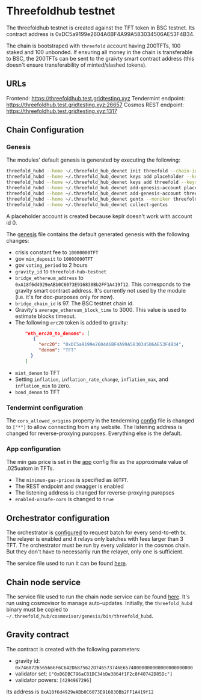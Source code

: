 # Threefoldhub testnet

The threefoldhub testnet is created against the TFT token in BSC testnet. Its contract address is 0xDC5a9199e2604A6BF4A99A583034506AE53F4B34.

The chain is bootstraped with `threefold` account having 200TFTs, 100 staked and 100 unbonded. If ensuring all money in the chain is transferable to BSC, the 200TFTs can be sent to the graivty smart contract address (this doesn't ensure transferability of minted/slashed tokens).

## URLs

Frontend: https://threefoldhub.test.gridtesting.xyz
Tendermint endpoint: https://threefoldhub.test.gridtesting.xyz:26657
Cosmos REST endpoint: https://threefoldhub.test.gridtesting.xyz:1317

## Chain Configuration

### Genesis

The modules' default genesis is generated by executing the following:
```sh
threefold_hubd --home ~/.threefold_hub_devnet init threefold --chain-id threefold-hub-testnet
threefold_hubd --home ~/.threefold_hub_devnet keys add placeholder --keyring-backend test --recover 
threefold_hubd --home ~/.threefold_hub_devnet keys add threefold --keyring-backend test --recover
threefold_hubd --home ~/.threefold_hub_devnet add-genesis-account placeholder 0TFT --keyring-backend test
threefold_hubd --home ~/.threefold_hub_devnet add-genesis-account threefold 2000000000TFT --keyring-backend test
threefold_hubd --home ~/.threefold_hub_devnet gentx --moniker threefold threefold 1000000000TFT 0xD6DBC796aC81DC34bDe3864f1F2c8f40742D85Dc tf12m75luwtqthas2kkc53p4kwsakatptfgn6sunz --chain-id=threefold-hub-testnet --keyring-backend=test
threefold_hubd --home ~/.threefold_hub_devnet collect-gentxs
```

A placeholder account is created because keplr doesn't work with account id 0.

The [genesis](./config/genesis.json) file contains the default generated genesis with the following changes:
- crisis constant fee to `10000000TFT`
- gov `min_deposit` to `10000000TFT`
- gov `voting_period` to 2 hours
- `gravity_id` to `threefold-hub-testnet`
- `bridge_ethereum_address` to `0xA18f6d4929eABb0C6073E916830Bb2FF1A419f12`. This corresponds to the gravity smart contract address. It's currently not used by the module (i.e. it's for doc-purposes only for now).
- `bridge_chain_id` is 97. The BSC testnet chain id.
- Gravity's `average_ethereum_block_time` to 3000. This value is used to estimate blocks timeout.
- The following `erc20` token is added to gravity:
```json
       "eth_erc20_to_denoms": [
          {
            "erc20": "0xDC5a9199e2604A6BF4A99A583034506AE53F4B34",
            "denom": "TFT"
         }
       ]
```
- `mint_denom` to TFT
- Setting `inflation`, `inflation_rate_change`, `inflation_max`, and `inflation_min` to zero.
- `bond_denom` to TFT

### Tendermint configuration

The `cors_allowed_origins` property in the tenderming [config](./config/config.toml) file is changed to `["*"]` to allow connecting from any website. The listening address is changed for reverse-proxying puropses. Everything else is the default.

### App configuration
The min gas price is set in the [app](./config/app.toml) config flie as the approximate value of .025uatom in TFTs.
- The `minimum-gas-prices` is specified as `80TFT`.
- The REST endpoint and swagger is enabled
- The listening address is changed for reverse-proxying puropses
- `enabled-unsafe-cors` is changed to `true`

## Orchestrator configuration

The orchestrator is [configured](./config/gbt.yaml) to request batch for every send-to-eth tx. The relayer is enabled and it relays only batches with fees larger than 3 TFT. The orchestrator must be run by every validator in the cosmos chain. But they don't have to necessarily run the relayer, only one is sufficient. 

The service file used to run it can be found [here](./services/threefold-gbt.service).
## Chain node service

The service file used to run the chain node service can be found [here](./services/threefold-node.service). It's run using cosmovisor to manage auto-updates. Initially, the `threefold_hubd` binary must be copied to `~/.threefold_hub/cosmovisor/genesis/bin/threefold_hubd`.

## Gravity contract

The contract is created with the following parameters:
- gravity id: `0x7468726565666F6C642D6875622D746573746E65740000000000000000000000`
- validator set: `["0xD6DBC796aC81DC34bDe3864f1F2c8f40742D85Dc"]`
- validator powers: `[4294967296]`

Its address is `0xA18f6d4929eABb0C6073E916830Bb2FF1A419f12`